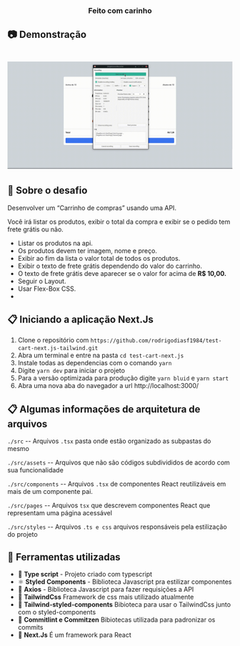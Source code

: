 <h3 align="center">
  Feito com carinho
</h3>

## :camera: Demonstração
<h1 align="center">   
  <img alt="resultado" src="https://github.com/rodrigodiasf1984/test-cart-next.js-tailwind/blob/main/public/assets/demonstration/demonstration.gif"/>
</h1>

## :rocket: Sobre o desafio

Desenvolver um “Carrinho de compras” usando uma API.

Você irá listar os produtos, exibir o total da compra e exibir se o pedido tem frete grátis ou não.
- Listar os produtos na api.
- Os produtos devem ter imagem, nome e preço.
- Exibir ao fim da lista o valor total de todos os produtos.
- Exibir o texto de frete grátis dependendo do valor do carrinho.
- O texto de frete grátis deve aparecer se o valor for acima de **R$ 10,00.**
- Seguir o Layout.
- Usar Flex-Box CSS.
- 
## :clipboard: Iniciando a aplicação Next.Js

1. Clone o repositório com `https://github.com/rodrigodiasf1984/test-cart-next.js-tailwind.git`
2. Abra um terminal e entre na pasta `cd test-cart-next.js`
3. Instale todas as dependencias com o comando `yarn`
4. Digite `yarn dev` para iniciar o projeto
5. Para a versão optimizada para produção digite `yarn bluid` e `yarn start`
7. Abra uma nova aba do navegador a url http://localhost:3000/


## :clipboard: Algumas informações de arquitetura de arquivos
`./src` -- Arquivos `.tsx` pasta onde estão organizado as subpastas do mesmo

`./src/assets` -- Arquivos que não são códigos subdivididos de acordo com sua funcionalidade

`./src/components` -- Arquivos `.tsx` de componentes React reutilizáveis em mais de um componente pai.

`./src/pages` -- Arquivos `tsx` que descrevem componentes React que representam uma página acessável

`./src/styles` -- Arquivos `.ts e css` arquivos responsáveis pela estilização do projeto

## :hammer: Ferramentas utilizadas

- 📄 **Type script** - Projeto criado com typescript 
- ⚛️ **Styled Components** - Biblioteca Javascript pra estilizar componentes
- 📄 **Axios** - Biblioteca Javascript para fazer requisições a API
- 📄 **TailwindCss** Framework de css mais utilizado atualmente
- 📄 **Tailwind-styled-components** Bibioteca para usar o TailwindCss junto com o styled-components
- 📄 **Commitlint e Commitzen** Bibiotecas utilizada para padronizar os commits 
- 📄 **Next.Js** É um framework para React

</h1>

